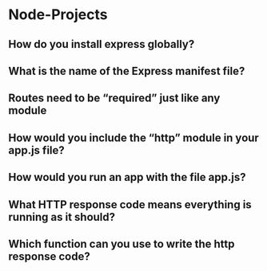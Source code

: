 # Node-Projects

## How do you install express globally? 

## What is the name of the Express manifest file?

## Routes need to be “required” just like any module

## How would you include the “http” module in your app.js file?

## How would you run an app with the file app.js?

## What HTTP response code means everything is running as it should?

## Which function can you use to write the http response code?
